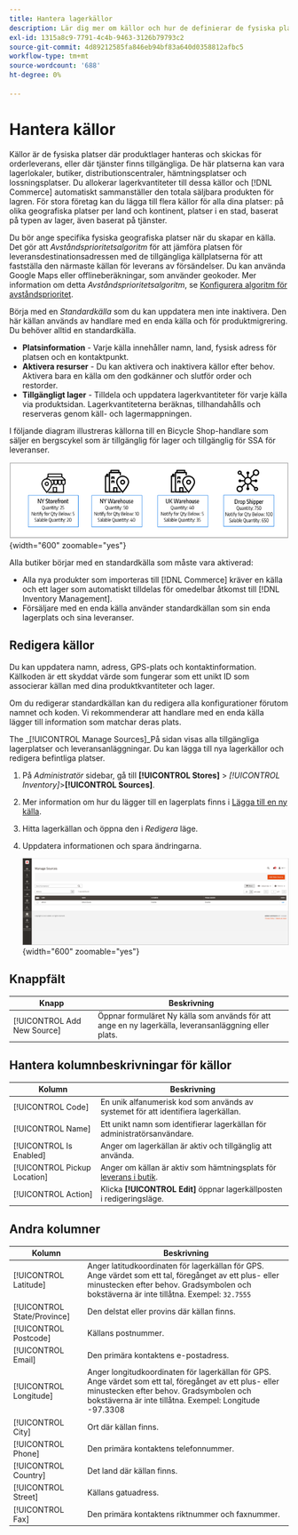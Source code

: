 ```yaml
---
title: Hantera lagerkällor
description: Lär dig mer om källor och hur de definierar de fysiska platser där produktlager hanteras och skickas för orderleverans, eller var det finns tjänster tillgängliga.
exl-id: 1315a8c9-7791-4c4b-9463-3126b79793c2
source-git-commit: 4d89212585fa846eb94bf83a640d0358812afbc5
workflow-type: tm+mt
source-wordcount: '688'
ht-degree: 0%

---
```


# Hantera källor

Källor är de fysiska platser där produktlager hanteras och skickas för orderleverans, eller där tjänster finns tillgängliga. De här platserna kan vara lagerlokaler, butiker, distributionscentraler, hämtningsplatser och lossningsplatser. Du allokerar lagerkvantiteter till dessa källor och [!DNL Commerce] automatiskt sammanställer den totala säljbara produkten för lagren. För stora företag kan du lägga till flera källor för alla dina platser: på olika geografiska platser per land och kontinent, platser i en stad, baserat på typen av lager, även baserat på tjänster.

Du bör ange specifika fysiska geografiska platser när du skapar en källa. Det gör att _Avståndsprioritetsalgoritm_ för att jämföra platsen för leveransdestinationsadressen med de tillgängliga källplatserna för att fastställa den närmaste källan för leverans av försändelser. Du kan använda Google Maps eller offlineberäkningar, som använder geokoder. Mer information om detta _Avståndsprioritetsalgoritm_, se [Konfigurera algoritm för avståndsprioritet](distance-priority-algorithm.md).

Börja med en _Standardkälla_ som du kan uppdatera men inte inaktivera. Den här källan används av handlare med en enda källa och för produktmigrering. Du behöver alltid en standardkälla.

- **Platsinformation** - Varje källa innehåller namn, land, fysisk adress för platsen och en kontaktpunkt.
- **Aktivera resurser** - Du kan aktivera och inaktivera källor efter behov. Aktivera bara en källa om den godkänner och slutför order och restorder.
- **Tillgängligt lager** - Tilldela och uppdatera lagerkvantiteter för varje källa via produktsidan. Lagerkvantiteterna beräknas, tillhandahålls och reserveras genom käll- och lagermappningen.

I följande diagram illustreras källorna till en Bicycle Shop-handlare som säljer en bergscykel som är tillgänglig för lager och tillgänglig för SSA för leveranser.

![Exempel på källdiagram](assets/diagram-sources.png){width="600" zoomable="yes"}

Alla butiker börjar med en standardkälla som måste vara aktiverad:

- Alla nya produkter som importeras till [!DNL Commerce] kräver en källa och ett lager som automatiskt tilldelas för omedelbar åtkomst till [!DNL Inventory Management].
- Försäljare med en enda källa använder standardkällan som sin enda lagerplats och sina leveranser.

## Redigera källor

Du kan uppdatera namn, adress, GPS-plats och kontaktinformation. Källkoden är ett skyddat värde som fungerar som ett unikt ID som associerar källan med dina produktkvantiteter och lager.

Om du redigerar standardkällan kan du redigera alla konfigurationer förutom namnet och koden. Vi rekommenderar att handlare med en enda källa lägger till information som matchar deras plats.

The _[!UICONTROL Manage Sources]_På sidan visas alla tillgängliga lagerplatser och leveransanläggningar. Du kan lägga till nya lagerkällor och redigera befintliga platser.

1. På _Administratör_ sidebar, gå till **[!UICONTROL Stores]** > _[!UICONTROL Inventory]_>**[!UICONTROL Sources]**.

1. Mer information om hur du lägger till en lagerplats finns i [Lägga till en ny källa](sources-add.md).

1. Hitta lagerkällan och öppna den i _Redigera_ läge.

1. Uppdatera informationen och spara ändringarna.

   ![Hantera källor](assets/inventory-sources.png){width="600" zoomable="yes"}

## Knappfält

| Knapp | Beskrivning |
|--|--|
| [!UICONTROL Add New Source] | Öppnar formuläret Ny källa som används för att ange en ny lagerkälla, leveransanläggning eller plats. |

## Hantera kolumnbeskrivningar för källor

| Kolumn | Beskrivning |
|--|--|
| [!UICONTROL Code] | En unik alfanumerisk kod som används av systemet för att identifiera lagerkällan. |
| [!UICONTROL Name] | Ett unikt namn som identifierar lagerkällan för administratörsanvändare. |
| [!UICONTROL Is Enabled] | Anger om lagerkällan är aktiv och tillgänglig att använda. |
| [!UICONTROL Pickup Location] | Anger om källan är aktiv som hämtningsplats för [leverans i butik](../stores-purchase/shipping-in-store-delivery.md). |
| [!UICONTROL Action] | Klicka **[!UICONTROL Edit]** öppnar lagerkällposten i redigeringsläge. |

## Andra kolumner

| Kolumn | Beskrivning |
|--- |--- |
| [!UICONTROL Latitude] | Anger latitudkoordinaten för lagerkällan för GPS. Ange värdet som ett tal, föregånget av ett plus- eller minustecken efter behov. Gradsymbolen och bokstäverna är inte tillåtna. Exempel: `32.7555` |
| [!UICONTROL State/Province] | Den delstat eller provins där källan finns. |
| [!UICONTROL Postcode] | Källans postnummer. |
| [!UICONTROL Email] | Den primära kontaktens e-postadress. |
| [!UICONTROL Longitude] | Anger longitudkoordinaten för lagerkällan för GPS. Ange värdet som ett tal, föregånget av ett plus- eller minustecken efter behov. Gradsymbolen och bokstäverna är inte tillåtna. Exempel: Longitude -97.3308 |
| [!UICONTROL City] | Ort där källan finns. |
| [!UICONTROL Phone] | Den primära kontaktens telefonnummer. |
| [!UICONTROL Country] | Det land där källan finns. |
| [!UICONTROL Street] | Källans gatuadress. |
| [!UICONTROL Fax] | Den primära kontaktens riktnummer och faxnummer. |

